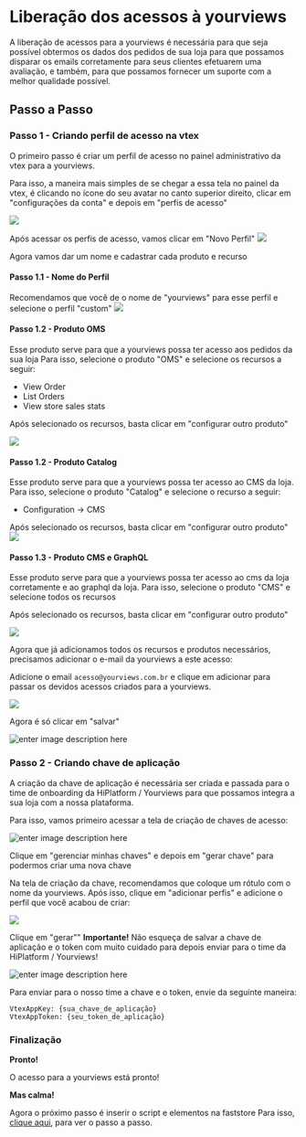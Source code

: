 # Liberação dos acessos à yourviews

A liberação de acessos para a yourviews é necessária para que seja possível obtermos os dados dos pedidos de sua loja para que possamos disparar os emails corretamente para seus clientes efetuarem uma avaliação, e também, para que possamos fornecer um suporte com a melhor qualidade possível.

## Passo a Passo

### Passo 1 - Criando perfil de acesso na vtex

O primeiro passo é criar um perfil de acesso no painel administrativo da vtex para a yourviews.

Para isso, a maneira mais simples de se chegar a essa tela no painel da vtex, é clicando no ícone do seu avatar no canto superior direito, clicar em "configurações da conta" e depois em "perfis de acesso"

![](https://media3.giphy.com/media/v1.Y2lkPTc5MGI3NjExZjF2NG1qcHBjY2NxenpremwxamNiamFyZjhpZHZ0bDU2N2JpcWZ5MSZlcD12MV9pbnRlcm5hbF9naWZfYnlfaWQmY3Q9Zw/YjIbPpNjeB6D1XHIZ4/giphy.gif)

Após acessar os perfis de acesso, vamos clicar em "Novo Perfil"
![](https://i.imgur.com/DWcOlPO.png)

Agora vamos dar um nome e cadastrar cada produto e recurso

#### Passo 1.1 - Nome do Perfil
Recomendamos que você de o nome de "yourviews" para esse perfil e selecione o perfil "custom"
![](https://i.imgur.com/QGjfyvc.png)

#### Passo 1.2 - Produto OMS
Esse produto serve para que a yourviews possa ter acesso aos pedidos da sua loja
Para isso, selecione o produto "OMS" e selecione os recursos a seguir:
 - View Order
 - List Orders
 - View store sales stats

Após selecionado os recursos, basta clicar em "configurar outro produto"

![](https://media0.giphy.com/media/v1.Y2lkPTc5MGI3NjExd29jNW9tNWZqZ3M2N3VjM3psemJveThuaXNzbGF2b3JscmlvMHphaSZlcD12MV9pbnRlcm5hbF9naWZfYnlfaWQmY3Q9Zw/YR9VN9cVj2Zoqo9oZ6/giphy.gif)

#### Passo 1.2 - Produto Catalog

Esse produto serve para que a yourviews possa ter acesso ao CMS da loja.
Para isso, selecione o produto "Catalog" e selecione o recurso a seguir:
 - Configuration -> CMS
 
Após selecionado os recursos, basta clicar em "configurar outro produto"
![](https://media2.giphy.com/media/v1.Y2lkPTc5MGI3NjExajN2YnpqaHJ2eXZjM20wdmo0bjI1cm1vZTd4eG1weno4Y3Btem1iNyZlcD12MV9pbnRlcm5hbF9naWZfYnlfaWQmY3Q9Zw/Nsw3DayZu7B1aj6NX8/giphy.gif)

#### Passo 1.3 - Produto CMS e GraphQL

Esse produto serve para que a yourviews possa ter acesso ao cms da loja corretamente e ao graphql da loja.
Para isso, selecione o produto "CMS" e selecione todos os recursos
 
Após selecionado os recursos, basta clicar em "configurar outro produto"

![](https://media3.giphy.com/media/v1.Y2lkPTc5MGI3NjExemRmMGNvazIyYnlpczVqcmJwZGE4Z3d1Y2xkNHp0NHJxNTdudDFhbyZlcD12MV9pbnRlcm5hbF9naWZfYnlfaWQmY3Q9Zw/zDEkOlwOfzsJdeTbcS/giphy.gif)

Agora que já adicionamos todos os recursos e produtos necessários, precisamos adicionar o e-mail da yourviews a este acesso:

Adicione o email `acesso@yourviews.com.br` e clique em adicionar para passar os devidos acessos criados para a yourviews.

![](https://i.imgur.com/sehSTM4.png)

Agora é só clicar em "salvar"

![enter image description here](https://i.imgur.com/vg26m6X.png)

### Passo 2 - Criando chave de aplicação

A criação da chave de aplicação é necessária ser criada e passada para o time de onboarding da HiPlatform / Yourviews para que possamos integra a sua loja com a nossa plataforma.

Para isso, vamos primeiro acessar a tela de criação de chaves de acesso:

![enter image description here](https://media1.giphy.com/media/v1.Y2lkPTc5MGI3NjExd2tzbTdndTY0MG1wa2Q4aTIxZXIxa2JlODd4YjduNXk2cHdtczczMSZlcD12MV9pbnRlcm5hbF9naWZfYnlfaWQmY3Q9Zw/Kr4BztRLMEobefxjB4/giphy.gif)

Clique em "gerenciar minhas chaves" e depois em "gerar chave" para podermos criar uma nova chave

Na tela de criação da chave, recomendamos que coloque um rótulo com o nome da yourviews. Após isso, clique em "adicionar perfis" e adicione o perfil que você acabou de criar:

![](https://i.imgur.com/HbSWQad.png)

Clique em "gerar""
**Importante!** Não esqueça de salvar a chave de aplicação e o token com muito cuidado para depois enviar para o time da HiPlatform / Yourviews!

![enter image description here](https://i.imgur.com/76LoU1P.png)

Para enviar para o nosso time a chave e o token, envie da seguinte maneira:
```
VtexAppKey: {sua_chave_de_aplicação}
VtexAppToken: {seu_token_de_aplicação}
```

### Finalização

**Pronto!**

O acesso para a yourviews está pronto!

**Mas calma!**

Agora o próximo passo é inserir o script e elementos na faststore
Para isso, [clique aqui](https://github.com/yourviewsbyhiplatform/documentacoes-faststore/blob/master/Instalar%20Yourviews%20na%20VTEX%20Faststore.md), para ver o passo a passo.
<!--stackedit_data:
eyJoaXN0b3J5IjpbLTEyODYzOTU3MDNdfQ==
-->
<!--stackedit_data:
eyJoaXN0b3J5IjpbMzYyNTQ1MzQzXX0=
-->